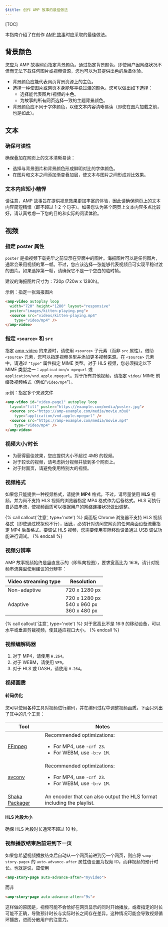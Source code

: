 ```yaml
---
$title: 创作 AMP 故事的最佳做法
---
```


[TOC]

本指南介绍了在创作 [AMP 故事](/zh_cn/docs/reference/components/amp-story.html)时应采取的最佳做法。


## 背景颜色

您应为 AMP 故事网页指定背景颜色。通过指定背景颜色，即使用户因网络状况不佳而无法下载任何图片或视频资源，您也可以为其提供出色的后备体验。

*   背景颜色应能代表网页背景资源上的主色。
*   选择一种使图片或网页本身能够平稳过渡的颜色。您可以做出如下选择：
    *   选择能代表图片/视频的主色。
    *   为故事的所有网页选择一致的主题背景颜色。
*   背景颜色应不同于字体颜色，以便文本内容清晰易读（即使在图片加载之前，也是如此）。

## 文本

### 确保可读性

确保叠加在网页上的文本清晰易读：

* 选择与背景图片和背景颜色形成鲜明对比的字体颜色。
* 在图片和文本之间添加渐变叠加层，使文本与图片之间形成对比效果。

### 文本内应短小精悍

请注意，AMP 故事旨在提供视觉效果更加丰富的体验，因此请确保网页上的文本内容简短精悍（即不超过 1-2 个句子）。如果您认为某个网页上文本内容多点比较好，请认真考虑一下您的目的和实际的阅读体验。

## 视频

### 指定 poster 属性

`poster` 是指视频下载完毕之前显示在界面中的图片。海报图片可以是任何图片，通常会采用视频的第一帧。不过，您应该选择一张能够代表视频且可实现平稳过渡的图片。如果选择第一帧，请确保它不是一个空白的临时帧。

建议的海报图片尺寸为：720p (720w x 1280h)。

示例：指定一张海报图片

```html
<amp-video autoplay loop
  width="720" height="1280" layout="responsive"
  poster="images/kitten-playing.png">
  <source src="videos/kitten-playing.mp4"
    type="video/mp4" />
</amp-video>
```

### 指定 `<source>` 和 `src`

指定 [amp-video](/zh_cn/docs/reference/components/amp-video.html) 的来源时，请使用 `<source>` 子元素（而非 `src` 属性）。借助 `<source>` 元素，您可以指定视频类型并添加更多视频来源。在 `<source>` 元素中，请通过 `"type"` 属性指定 MIME 类型。对于 HLS 视频，您必须指定以下 MIME 类型之一：`application/x-mpegurl` 或 `application/vnd.apple.mpegurl`。对于所有其他视频，请指定 `video/` MIME 前缀及视频格式（例如“`video/mp4`”）。

示例：指定多个来源文件

```html
<amp-video id="video-page1" autoplay loop
  layout="fill" poster="https://example.com/media/poster.jpg">
  <source src="https://amp-example.com/media/movie.m3u8"
    type="application/vnd.apple.mpegurl" />
  <source src="https://amp-example.com/media/movie.mp4"
    type="video/mp4" />
</amp-video>
```

### 视频大小/时长

*  为获得最佳效果，您应提供大小不超过 4MB 的视频。
*   对于较长的视频，请考虑拆分视频并放到多个网页上。
*   对于封面页，请避免使用特别大的视频。

### 视频格式

如果您只能提供一种视频格式，请提供 **MP4** 格式。不过，请尽量使用 **HLS** 视频，并为尚不支持 HLS 视频的浏览器指定 MP4 格式作为后备格式。HLS 可执行自适应串流，使视频画质可以根据用户的网络连接状况做出调整。

{% call callout('注意', type='note') %}
桌面版 Chrome 浏览器不支持 HLS 视频格式（即使通过模拟也不行），因此，必须针对访问您网页的任何桌面设备流量指定 MP4 后备格式。要调试 HLS 视频，您需要使用实际移动设备通过 USB 调试功能进行调试。
{% endcall %}

### 视频分辨率

AMP 故事视频始终是竖直显示的（即纵向视图），要求宽高比为 16:9。请针对视频串流类型使用建议的分辨率：

<table>
  <thead>
    <tr>
     <th>Video streaming type</th>
     <th>Resolution</th>
    </tr>
  </thead>
  <tbody>
    <tr>
     <td>Non-adaptive</td>
     <td>720 x 1280 px</td>
    </tr>
    <tr>
     <td>Adaptive</td>
     <td>720 x 1280 px<br>540 x 960 px<br>360 x 480 px</td>
    </tr>
  </tbody>
</table>


{% call callout('注意', type='note') %}
对于宽高比不是 16:9 的移动设备，可以水平或垂直剪裁视频，使其适应视口大小。
{% endcall %}


### 视频编解码器

1.  对于 MP4，请使用 `H.264`。
1.  对于 WEBM，请使用 `VP9`。
1.  对于 HLS 或 DASH，请使用 `H.264`。


### 视频画质

#### 转码优化

您可以使用各种工具对视频进行编码，并在编码过程中调整视频画质。下面只列出了其中的几个工具：

<table>
  <thead>
    <tr>
     <th>Tool</th>
     <th>Notes</th>
    </tr>
  </thead>
  <tbody>
    <tr>
     <td><a href="https://www.ffmpeg.org/about.html">FFmpeg</a>
     </td>
     <td>Recommended optimizations:
      <ul>
        <li>For MP4, use <code>-crf 23</code>.</li>
        <li>For WEBM, use <code>-b:v 1M</code>.</li>
      </ul>
     </td>
    </tr>
    <tr>
     <td><a href="https://libav.org/avconv.html">avconv</a>
     </td>
     <td>Recommended optimizations:
      <ul>
        <li>For MP4, use <code>-crf 23</code>.</li>
        <li>For WEBM, use <code>-b:v 1M</code>.</li>
      </ul>
     </td>
    </tr>
    <tr>
     <td><a href="https://github.com/google/shaka-packager">Shaka Packager</a></td>
     <td>An encoder that can also output the HLS format including the playlist.
     </td>
    </tr>
  </tbody>
</table>

#### HLS 片段大小

确保 HLS 片段时长通常不超过 10 秒。

### 视频播放结束后前进到下一页

如果您希望视频播放结束后自动从一个网页前进到另一个网页，则应将 `<amp-story-page>` 的 `auto-advance-after` 属性值设置为视频 ID，而非视频的预计时长。也就是说，应使用

```html
<amp-story-page auto-advance-after="myvideo">
```

而非

```html
<amp-story-page auto-advance-after="9s">
```

这样做的原因是，视频可能不会恰好在网页显示的同时开始播放，或者指定的时长可能不正确，导致预计时长与实际时长之间存在差异。这种情况可能会导致视频循环播放，进而分散用户的注意力。
 
